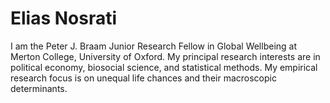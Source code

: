 # Elias Nosrati

I am the Peter J. Braam Junior Research Fellow in Global Wellbeing at Merton College, University of Oxford. My principal research interests are in political economy, biosocial science, and statistical methods. My empirical research focus is on unequal life chances and their macroscopic determinants.
